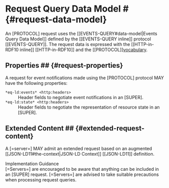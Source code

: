 # Request Query Data Model # {#request-data-model}

An [PROTOCOL] request uses the [[EVENTS-QUERY#data-model|Events Query Data Model]] defined by the [[EVENTS-QUERY inline]] protocol [[EVENTS-QUERY]].
The request data is expressed with the [[HTTP-in-RDF10 inline]] [[HTTP-in-RDF10]] and the [[PROTOCOL]][vocabulary](http://cxres.github.io/eq-ld/ns/v1).

## Properties ## {#request-properties}

A request for event notifications made using the [PROTOCOL] protocol MAY have the following properties:

<dl>

  <dt id="request-property-events"><code>*eq-ld:events* &lt;http:headers></code>
  <dd>Header fields to negotiate event notifications in an [SUPER].

  <dt id="request-property-state"><code>*eq-ld:state* &lt;http:headers></code>
  <dd>Header fields to negotiate the representation of resource state in an [SUPER].

</dl>

## Extended Content ## {#extended-request-content}

A [=server=] MAY admit an extended request based on an augmented [[JSON-LD11#the-context|JSON-LD Context]] [[JSON-LD11]] definition.

<div class="advisement">
  <div class="marker">Implementation Guidance</div>
  [=Servers=] are encouraged to be aware that anything can be included in an [SUPER] request. [=Servers=] are advised to take suitable precautions when processing request queries.
</div>
